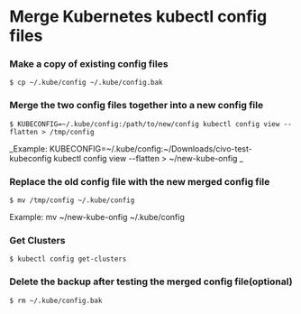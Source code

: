 # Merge Kubernetes kubectl config files
### Make a copy of existing config files
```
$ cp ~/.kube/config ~/.kube/config.bak
```

### Merge the two config files together into a new config file
```
$ KUBECONFIG=~/.kube/config:/path/to/new/config kubectl config view --flatten > /tmp/config
```
_Example: KUBECONFIG=~/.kube/config:~/Downloads/civo-test-kubeconfig kubectl config view --flatten > ~/new-kube-onfig
_

### Replace the old config file with the new merged config file
```
$ mv /tmp/config ~/.kube/config
```
Example: mv ~/new-kube-onfig ~/.kube/config

### Get Clusters
```
$ kubectl config get-clusters
```

### Delete the backup after testing the merged config file(optional) 
```
$ rm ~/.kube/config.bak
```
